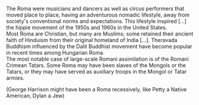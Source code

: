 The Roma were musicians and dancers as well as circus performers that moved place to place, having an adventurous nomadic lifestyle, away from society's conventional norms and expectations. This lifestyle inspired [...] the hippie movement of the 1950s and 1960s in the United States.  
Most Roma are Christian, but many are Muslims; some retained their ancient faith of Hinduism from their original homeland of India [...]. Theravada Buddhism influenced by the Dalit Buddhist movement have become popular in recent times among Hungarian Roma.  
The most notable case of large-scale Romani assimilation is of the Romani Crimean Tatars. Some Roma may have been slaves of the Mongols or the Tatars, or they may have served as auxiliary troops in the Mongol or Tatar armies.  
  
(George Harrison might have been a Roma recessively, like Petty a Native American, Dylan a Jew)  